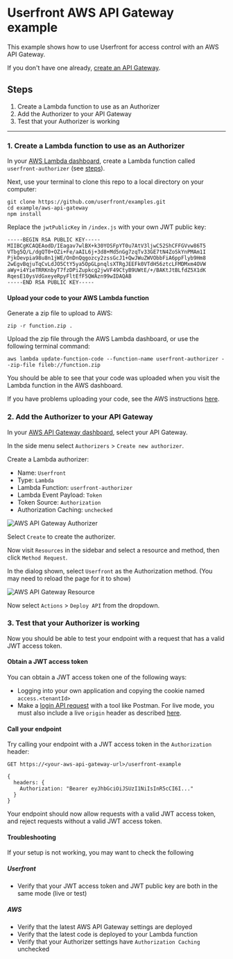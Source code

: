 # Userfront AWS API Gateway example

This example shows how to use Userfront for access control with an AWS API Gateway.

If you don't have one already, [create an API Gateway](https://docs.aws.amazon.com/apigateway/latest/developerguide/how-to-create-api.html).

## Steps

1. Create a Lambda function to use as an Authorizer
2. Add the Authorizer to your API Gateway
3. Test that your Authorizer is working

---

### 1. Create a Lambda function to use as an Authorizer

In your [AWS Lambda dashboard](https://console.aws.amazon.com/lambda/home#/functions), create a Lambda function called `userfront-authorizer` (see [steps](https://docs.aws.amazon.com/lambda/latest/dg/getting-started-create-function.html#gettingstarted-zip-function)).

Next, use your terminal to clone this repo to a local directory on your computer:

```
git clone https://github.com/userfront/examples.git
cd example/aws-api-gateway
npm install
```

Replace the `jwtPublicKey` in `/index.js` with your own JWT public key:

```
-----BEGIN RSA PUBLIC KEY-----
MIIBCgKCAQEAodD/IEagav7wlBX+k30YOSFpYT0u7AtV3ljwC52ShCFFGVvw86T5
VTbg5Q/L/dgQT0+OZi+Fe/aAIL6j+3d8+Md5nGg7zqTv33GE7tN4ZoSkYnPMAm1I
PjkOevpia98u8n1jWE/OnDnQqgozcy2zssGcJ1+QwJWuZWVObbFiA6ppFlyb9Hm8
2wEgvBqjuTqCvLdJO5CtY5ya5OpGLpnqlsXTRgJEEFk0VTdH56ztcLFMDMxm4OVW
aWy+i4YieTRRKnbyT7fzDPiZupkcg2jwVF49CtyB9UWtE/+/BAKtJtBLfdZ5X1dK
RqesE10ysVdGxeyeRpyFltEfF5QWAzn99wIDAQAB
-----END RSA PUBLIC KEY-----
```

#### Upload your code to your AWS Lambda function

Generate a zip file to upload to AWS:

```
zip -r function.zip .
```

Upload the zip file through the AWS Lambda dashboard, or use the following terminal command:

```
aws lambda update-function-code --function-name userfront-authorizer --zip-file fileb://function.zip
```

You should be able to see that your code was uploaded when you visit the Lambda function in the AWS dashboard.

If you have problems uploading your code, see the AWS instructions [here](https://docs.aws.amazon.com/lambda/latest/dg/nodejs-package.html).

### 2. Add the Authorizer to your API Gateway

In your [AWS API Gateway dashboard](https://console.aws.amazon.com/apigateway/main/apis), select your API Gateway.

In the side menu select `Authorizers` > `Create new authorizer`.

Create a Lambda authorizer:

- Name: `Userfront`
- Type: `Lambda`
- Lambda Function: `userfront-authorizer`
- Lambda Event Payload: `Token`
- Token Source: `Authorization`
- Authorization Caching: `unchecked`

![AWS API Gateway Authorizer](https://res.cloudinary.com/component/image/upload/v1638550448/guide/examples/aws-api-gateway-authorizer.png)

Select `Create` to create the authorizer.

Now visit `Resources` in the sidebar and select a resource and method, then click `Method Request`.

In the dialog shown, select `Userfront` as the Authorization method. (You may need to reload the page for it to show)

![AWS API Gateway Resource](https://res.cloudinary.com/component/image/upload/v1638503733/guide/examples/aws-api-gateway-resource.png)

Now select `Actions` > `Deploy API` from the dropdown.

### 3. Test that your Authorizer is working

Now you should be able to test your endpoint with a request that has a valid JWT access token.

#### Obtain a JWT access token

You can obtain a JWT access token one of the following ways:

- Logging into your own application and copying the cookie named `access.<tenantId>`
- Make a [login API request](https://userfront.com/docs/api-client.html#log-in-with-password) with a tool like Postman. For live mode, you must also include a live `origin` header as described [here](https://userfront.com/guide/test-mode.html#activate-live-mode).

#### Call your endpoint

Try calling your endpoint with a JWT access token in the `Authorization` header:

```
GET https://<your-aws-api-gateway-url>/userfront-example

{
  headers: {
    Authorization: "Bearer eyJhbGciOiJSUzI1NiIsInR5cCI6I..."
  }
}
```

Your endpoint should now allow requests with a valid JWT access token, and reject requests without a valid JWT access token.

#### Troubleshooting

If your setup is not working, you may want to check the following

##### Userfront

- Verify that your JWT access token and JWT public key are both in the same mode (live or test)

##### AWS

- Verify that the latest AWS API Gateway settings are deployed
- Verify that the latest code is deployed to your Lambda function
- Verify that your Authorizer settings have `Authorization Caching` unchecked
